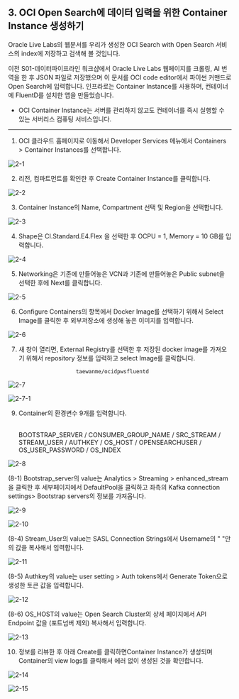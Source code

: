 ## 3. OCI Open Search에 데이터 입력을 위한 Container Instance 생성하기

Oracle Live Labs의 웹문서를 우리가 생성한 OCI Search with Open Search 서비스의 index에 저장하고 검색해 볼 것입니다. 

이전 S01-데이터파이프라인 워크샵에서 Oracle Live Labs 웹페이지를 크롤링, AI 번역을 한 후 JSON 파일로 저장했으며 이 문서를 OCI code editor에서 파이썬 커맨드로 
Open Search에 입력합니다. 인프라로는 Container Instance를 사용하며, 컨테이너에 FluentD를 설치한 앱을 만들었습니다. 

* OCI Container Instance는 서버를 관리하지 않고도 컨테이너를 즉시 실행할 수 있는 서버리스 컴퓨팅 서비스입니다. 
 
---

1. OCI 클라우드 홈페이지로 이동해서 Developer Services 메뉴에서 Containers > Container Instances를 선택합니다.

![2-1](https://github.com/oraclekr-data-platform/ODWS-S04-ADB-Data-Visualization/assets/150219167/b076b380-1c78-4fd8-aab1-21715063ec0e)

2. 리전, 컴파트먼트를 확인한 후 Create Container Instance를 클릭합니다.

![2-2](https://github.com/oraclekr-data-platform/ODWS-S04-ADB-Data-Visualization/assets/150219167/946aa428-7e53-47cb-8f4a-c0481827de1f)

3. Container Instance의 Name, Compartment 선택 및 Region을 선택합니다.

![2-3](https://github.com/oraclekr-data-platform/ODWS-S04-ADB-Data-Visualization/assets/150219167/ba7946be-f8bf-4700-8b6a-357ad53003d6)

4. Shape은 CI.Standard.E4.Flex 을 선택한 후 OCPU = 1, Memory = 10 GB를 입력합니다.

![2-4](https://github.com/oraclekr-data-platform/ODWS-S04-ADB-Data-Visualization/assets/150219167/27ed9359-3868-4e00-aa14-2fe528aadb8d)

5. Networking은 기존에 만들어놓은 VCN과 기존에 만들어놓은 Public subnet을 선택한 후에 Next를 클릭합니다.

![2-5](https://github.com/oraclekr-data-platform/ODWS-S04-ADB-Data-Visualization/assets/150219167/e0293e11-8268-4450-bd86-4cf7b5a83ac5)

6. Configure Containers의 항목에서 Docker Image를 선택하기 위해서 Select Image를 클릭한 후 외부저장소에 생성해 놓은 이미지를 입력합니다.

![2-6](https://github.com/oraclekr-data-platform/ODWS-S04-ADB-Data-Visualization/assets/150219167/1f8683d0-acd8-4e7a-86b2-5995858ab80d)

7. 새 창이 열리면, External Registry를 선택한 후 저장된 docker image를 가져오기 위해서 repository 정보를 입력하고 select Image를 클릭합니다.

                         taewanme/ocidpwsfluentd


![2-7](https://github.com/oraclekr-data-platform/ODWS-S04-ADB-Data-Visualization/assets/150219167/2aef8725-a9b4-4f47-9488-435d437d1a65)

![2-7-1](https://github.com/oraclekr-data-platform/ODWS-S04-ADB-Data-Visualization/assets/150219167/da3a54a1-618a-47ae-9939-0db3eb5bae2d)

9. Container의 환경변수 9개를 입력합니다. <br></br>

    BOOTSTRAP_SERVER   /   CONSUMER_GROUP_NAME  /   SRC_STREAM  /   STREAM_USER /    AUTHKEY  /     OS_HOST /     OPENSEARCHUSER /    OS_USER_PASSWORD  /     OS_INDEX
    

             
![2-8](https://github.com/oraclekr-data-platform/ODWS-S04-OCI_OpenSearch-Data-Visualization/assets/150219167/b4142562-8a19-4e43-baf8-7d5566eca7c8)



                           
(8-1) Bootstrap_server의 value는 Analytics > Streaming > enhanced_stream을 클릭한 후 세부페이지에서 DefaultPool을 클릭하고 좌측의 Kafka connection settings> Bootstrap servers의 정보를 가져옵니다.

![2-9](https://github.com/oraclekr-data-platform/ODWS-S04-ADB-Data-Visualization/assets/150219167/5712d995-2f06-4b9d-898b-56813bb3d350)

![2-10](https://github.com/oraclekr-data-platform/ODWS-S04-ADB-Data-Visualization/assets/150219167/0ff1e1eb-2da7-4901-a512-5cffa84e277c)
                         
(8-4) Stream_User의 value는 SASL Connection Strings에서 Username의 " "안의 값을 복사해서 입력합니다.

![2-11](https://github.com/oraclekr-data-platform/ODWS-S04-ADB-Data-Visualization/assets/150219167/f8621344-477b-4e9c-8d4b-79bc5a2f2bb9)
                           
(8-5) Authkey의 value는 user setting > Auth tokens에서 Generate Token으로 생성한 토큰 값을 입력합니다.

![2-12](https://github.com/oraclekr-data-platform/ODWS-S04-ADB-Data-Visualization/assets/150219167/78d8bf1f-80d3-4829-8d6e-19d734c73f21)
                            
(8-6) OS_HOST의 value는 Open Search Cluster의 상세 페이지에서 API Endpoint 값을 (포트넘버 제외) 복사해서 입력합니다.

![2-13](https://github.com/oraclekr-data-platform/ODWS-S04-ADB-Data-Visualization/assets/150219167/4fc647e8-88fc-4b1d-ba87-081054cd9ff9)                        
                 
10. 정보를 리뷰한 후 아래 Create를 클릭하면Container Instance가 생성되며 Container의 view logs를 클릭해서 에러 없이 생성된 것을 확인합니다.

![2-14](https://github.com/oraclekr-data-platform/ODWS-S04-ADB-Data-Visualization/assets/150219167/81f54d08-4dbf-4943-a4a8-943c7e9339da)

![2-15](https://github.com/oraclekr-data-platform/ODWS-S04-ADB-Data-Visualization/assets/150219167/3d9499fe-88f5-4a2f-92dc-c1c14b3752bf)
